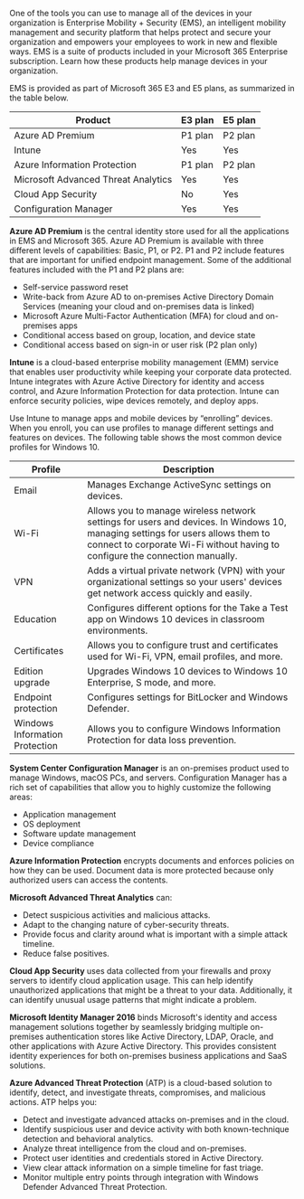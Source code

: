 One of the tools you can use to manage all of the devices in your organization is Enterprise Mobility + Security (EMS), an intelligent mobility management and security platform that helps protect and secure your organization and empowers your employees to work in new and flexible ways. EMS is a suite of products included in your Microsoft 365 Enterprise subscription. Learn how these products help manage devices in your organization.

EMS is provided as part of Microsoft 365 E3 and E5 plans, as summarized in the table below. 

|Product|E3 plan|	E5 plan|
|-|-|-|
|Azure AD Premium|	P1 plan|	P2 plan|
|Intune|Yes|	Yes|
|Azure Information Protection|	P1 plan|	P2 plan|
|Microsoft Advanced Threat Analytics|	Yes|	Yes|
|Cloud App Security|	No|	Yes|
|Configuration Manager|	Yes|	Yes|

**Azure AD Premium** is the central identity store used for all the applications in EMS and Microsoft 365. Azure AD Premium is available with three different levels of capabilities: Basic, P1, or P2. P1 and P2 include features that are important for unified endpoint management. Some of the additional features included with the P1 and P2 plans are:

- Self-service password reset
- Write-back from Azure AD to on-premises Active Directory Domain Services (meaning your cloud and on-premises data is linked)
- Microsoft Azure Multi-Factor Authentication (MFA) for cloud and on-premises apps
- Conditional access based on group, location, and device state
- Conditional access based on sign-in or user risk (P2 plan only)

**Intune** is a cloud-based enterprise mobility management (EMM) service that enables user productivity while keeping your corporate data protected. Intune integrates with Azure Active Directory for identity and access control, and Azure Information Protection for data protection. Intune can enforce security policies, wipe devices remotely, and deploy apps. 

Use Intune to manage apps and mobile devices by “enrolling” devices. When you enroll, you can use profiles to manage different settings and features on devices. The following table shows the most common device profiles for Windows 10.

|Profile|	Description|
|-|-|
|Email|	Manages Exchange ActiveSync settings on devices.|
|Wi-Fi|	Allows you to manage wireless network settings for users and devices. In Windows 10, managing settings for users allows them to connect to corporate Wi-Fi without having to configure the connection manually. |
|VPN|	Adds a virtual private network (VPN) with your organizational settings so your users' devices get network access quickly and easily.|
|Education|Configures different options for the Take a Test app on Windows 10 devices in classroom environments.|
|Certificates|	Allows you to configure trust and certificates used for Wi-Fi, VPN, email profiles, and more.|
|Edition upgrade|	Upgrades Windows 10 devices to Windows 10 Enterprise, S mode, and more.|
|Endpoint protection|	Configures settings for BitLocker and Windows Defender.|
|Windows Information Protection|	Allows you to configure Windows Information Protection for data loss prevention.|

**System Center Configuration Manager** is an on-premises product used to manage Windows, macOS PCs, and servers. Configuration Manager has a rich set of capabilities that allow you to highly customize the following areas:

- Application management 
- OS deployment 
- Software update management 
- Device compliance

**Azure Information Protection** encrypts documents and enforces policies on how they can be used. Document data is more protected because only authorized users can access the contents. 

**Microsoft Advanced Threat Analytics** can: 
- Detect suspicious activities and malicious attacks.
- Adapt to the changing nature of cyber-security threats.
- Provide focus and clarity around what is important with a simple attack timeline.
- Reduce false positives.

**Cloud App Security** uses data collected from your firewalls and proxy servers to identify cloud application usage. This can help identify unauthorized applications that might be a threat to your data. Additionally, it can identify unusual usage patterns that might indicate a problem. 

**Microsoft Identity Manager 2016** binds Microsoft's identity and access management solutions together by seamlessly bridging multiple on-premises authentication stores like Active Directory, LDAP, Oracle, and other applications with Azure Active Directory. This provides consistent identity experiences for both on-premises business applications and SaaS solutions.

**Azure Advanced Threat Protection** (ATP) is a cloud-based solution to identify, detect, and investigate threats, compromises, and malicious actions. ATP helps you: 
- Detect and investigate advanced attacks on-premises and in the cloud.
- Identify suspicious user and device activity with both known-technique detection and behavioral analytics.
- Analyze threat intelligence from the cloud and on-premises.
- Protect user identities and credentials stored in Active Directory.
- View clear attack information on a simple timeline for fast triage.
- Monitor multiple entry points through integration with Windows Defender Advanced Threat Protection.


